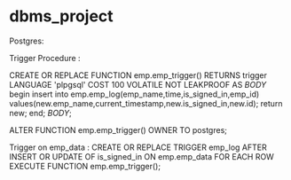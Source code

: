 # dbms_project
Postgres:

Trigger Procedure :

CREATE OR REPLACE FUNCTION emp.emp_trigger()
    RETURNS trigger
    LANGUAGE 'plpgsql'
    COST 100
    VOLATILE NOT LEAKPROOF
AS $BODY$
begin
	insert into emp.emp_log(emp_name,time,is_signed_in,emp_id) values(new.emp_name,current_timestamp,new.is_signed_in,new.id);
	return new;
end;
$BODY$;

ALTER FUNCTION emp.emp_trigger()
    OWNER TO postgres;

Trigger on emp_data : 
CREATE OR REPLACE TRIGGER emp_log
    AFTER INSERT OR UPDATE OF is_signed_in
    ON emp.emp_data
    FOR EACH ROW
    EXECUTE FUNCTION emp.emp_trigger();
